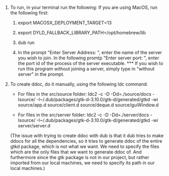 1. To run, in your terminal run the following:
     If you are using MacOS, run the following first:
     1) export MACOSX_DEPLOYMENT_TARGET=13
     2) export DYLD_FALLBACK_LIBRARY_PATH=/opt/homebrew/lib

    1) dub run
    2) In the prompt "Enter Server Address: ", enter the name of the server you wish to join. 
       In the following promtp "Enter server port: ", enter the port id of the process of the server executable.
    *** If you wish to run this program without joining a server, simply type in "without server" in the prompt.

2. To create ddoc, do it manually, using the following ldc command:

    - For files in the src/source folder:
    ldc2 -c -D -Dd=./source/docs -Isource/ -I~/.dub/packages/gtk-d-3.10.0/gtk-d/generated/gtkd -wi source/app.d source/client.d source/deque.d source/guiWindow.d

    - For files in the src/server folder:
    ldc2 -c -D -Dd=./server/docs -Isource/ -I~/.dub/packages/gtk-d-3.10.0/gtk-d/generated/gtkd -wi server/server.d

    (The issue with trying to create ddoc with dub is that it dub tries to make ddocs for all the dependencies, so it tries to generate
    ddoc of the entire gtkd package, which is not what we want. 
    We need to specify the files which are the only files that we want to generate ddoc of. And furthermore since the gtk package is not
    in our project, but rather imported from our local machines, we need to specify its path in our local machines.)
